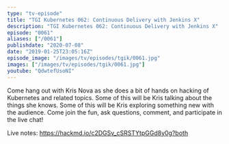 ```yaml
---
type: "tv-episode"
title: "TGI Kubernetes 062: Continuous Delivery with Jenkins X"
description: "TGI Kubernetes 062: Continuous Delivery with Jenkins X"
episode: "0061"
aliases: ["/0061"]
publishdate: "2020-07-08"
date: "2019-01-25T23:05:16Z"
episode_image: "/images/tv/episodes/tgik/0061.jpg"
images: ["/images/tv/episodes/tgik/0061.jpg"]
youtube: "QdwtefUsoNI"
---
```


Come hang out with Kris Nova as she does a bit of hands on hacking of Kubernetes and related topics. Some of this will be Kris talking about the things she knows. Some of this will be Kris exploring something new with the audience. Come join the fun, ask questions, comment, and participate in the live chat!

Live notes: https://hackmd.io/c2DGSv_cSRSTYtpGGd8y0g?both
